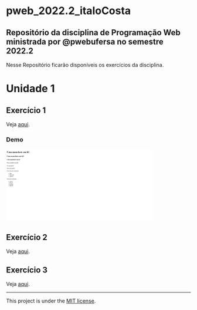 # pweb_2022.2_italoCosta
Repositório da disciplina de Programação Web ministrada por @pwebufersa no semestre 2022.2
---
Nesse Repositório ficarão disponíveis os exercícios da disciplina.
# Unidade 1

## Exercício 1
Veja [aqui](u1_exercicio1/).
### Demo
<div>
    <img src="./.github/demo_u1_exercicio1.png" width="400px">
</div>

## Exercício 2
Veja [aqui](u1_exercicio2/).

## Exercício 3
Veja [aqui](u1_exercicio3/).

---
This project is under the [MIT license](./LICENSE).